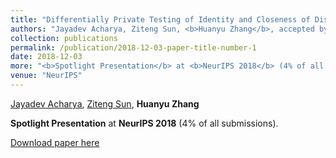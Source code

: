```yaml
---
title: "Differentially Private Testing of Identity and Closeness of Discrete Distributions"
authors: "Jayadev Acharya, Ziteng Sun, <b>Huanyu Zhang</b>, accepted by <b>NeurIPS, 2019</b>"
collection: publications
permalink: /publication/2018-12-03-paper-title-number-1
date: 2018-12-03
more: "<b>Spotlight Presentation</b> at <b>NeurIPS 2018</b> (4% of all submissions)."
venue: "NeurIPS"
---
```



[Jayadev Acharya](https://people.ece.cornell.edu/acharya/), [Ziteng Sun](http://www.zitengsun.com/), **Huanyu Zhang**

**Spotlight Presentation** at **NeurIPS 2018** (4% of all submissions).

[Download paper here](https://papers.nips.cc/paper/7920-differentially-private-testing-of-identity-and-closeness-of-discrete-distributions.pdf)

